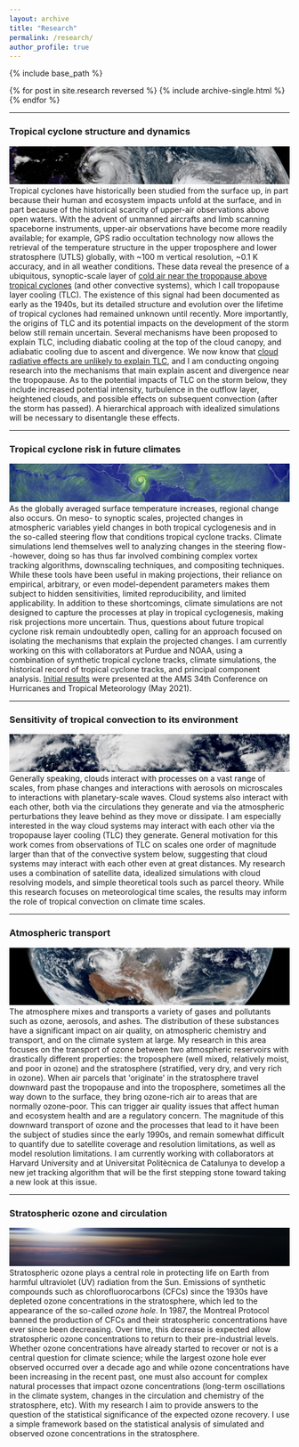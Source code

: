 ```yaml
---
layout: archive
title: "Research"
permalink: /research/
author_profile: true
---
```


{% include base_path %}

{% for post in site.research reversed %}
  {% include archive-single.html %}
{% endfor %}

---
### Tropical cyclone structure and dynamics
![1](../images/TC2.png)
Tropical cyclones have historically been studied from the surface up, in part because their human and ecosystem impacts unfold at the surface, and in part because of the historical scarcity of upper-air observations above open waters.  With the advent of unmanned aircrafts and limb scanning spaceborne instruments, upper-air observations have become more readily available; for example, GPS radio occultation technology now allows the retrieval of the temperature structure in the upper troposphere and lower stratosphere (UTLS) globally, with ~100 m vertical resolution, ~0.1 K accuracy, and in all weather conditions. These data reveal the presence of a ubiquitous, synoptic-scale layer of [cold air near the tropopause above tropical cyclones](https://lrivoire.github.io/publication/2016-09-24-evolution) (and other convective systems), which I call tropopause layer cooling (TLC). The existence of this signal had been documented as early as the 1940s, but its detailed structure and evolution over the lifetime of tropical cyclones had remained unknown until recently. More importantly, the origins of TLC and its potential impacts on the development of the storm below still remain uncertain. Several mechanisms have been proposed to explain TLC, including diabatic cooling at the top of the cloud canopy, and adiabatic cooling due to ascent and divergence. We now know that [cloud radiative effects are unlikely to explain TLC](https://lrivoire.github.io/publication/2020-06-18-quantifying), and I am conducting ongoing research into the mechanisms that main explain ascent and divergence near the tropopause. As to the potential impacts of TLC on the storm below, they include increased potential intensity, turbulence in the outflow layer, heightened clouds, and possible effects on subsequent convection (after the storm has passed). A hierarchical approach with idealized simulations will be necessary to disentangle these effects.

---

### Tropical cyclone risk in future climates
![ ](../images/TC.png)
As the globally averaged surface temperature increases, regional change also occurs. On meso- to synoptic scales, projected changes in atmospheric variables yield changes in both tropical cyclogenesis and in the so-called steering flow that conditions tropical cyclone tracks. Climate simulations lend themselves well to analyzing changes in the steering flow--however, doing so has thus far involved combining complex vortex tracking algorithms, downscaling techniques, and compositing techniques. While these tools have been useful in making projections, their reliance on empirical, arbitrary, or even model-dependent parameters makes them subject to hidden sensitivities, limited reproducibility, and limited applicability. In addition to these shortcomings, climate simulations are not designed to capture the processes at play in tropical cyclogenesis, making risk projections more uncertain. Thus, questions about future tropical cyclone risk remain undoubtedly open, calling for an approach focused on isolating the mechanisms that explain the projected changes. I am currently working on this with collaborators at Purdue and NOAA, using a combination of synthetic tropical cyclone tracks, climate simulations, the historical record of tropical cyclone tracks, and principal component analysis. [Initial results](https://ams.confex.com/ams/34HURR/meetingapp.cgi/Paper/386675) were presented at the AMS 34th Conference on Hurricanes and Tropical Meteorology (May 2021).

---

### Sensitivity of tropical convection to its environment
![ ](../images/convection.png)
Generally speaking, clouds interact with processes on a vast range of scales, from phase changes and interactions with aerosols on microscales to interactions with planetary-scale waves. Cloud systems also interact with each other, both via the circulations they generate and via the atmospheric perturbations they leave behind as they move or dissipate. I am especially interested in the way cloud systems may interact with each other via the tropopause layer cooling (TLC) they generate. General motivation for this work comes from observations of TLC on scales one order of magnitude larger than that of the convective system below, suggesting that cloud systems may interact with each other even at great distances. My research uses a combination of satellite data, idealized simulations with cloud resolving models, and simple theoretical tools such as parcel theory. While this research focuses on meteorological time scales, the results may inform the role of tropical convection on climate time scales.

---

### Atmospheric transport
![ ](../images/transport.png)
The atmosphere mixes and transports a variety of gases and pollutants such as ozone, aerosols, and ashes. The distribution of these substances have a significant impact on air quality, on atmospheric chemistry and transport, and on the climate system at large. My research in this area focuses on the transport of ozone between two atmospheric reservoirs with drastically different properties: the troposphere (well mixed, relatively moist, and poor in ozone) and the stratosphere (stratified, very dry, and very rich in ozone). When air parcels that 'originate' in the stratosphere travel downward past the tropopause and into the troposphere, sometimes all the way down to the surface, they bring ozone-rich air to areas that are normally ozone-poor. This can trigger air quality issues that affect human and ecosystem health and are a regulatory concern. The magnitude of this downward transport of ozone and the processes that lead to it have been the subject of studies since the early 1990s, and remain somewhat difficult to quantify due to satellite coverage and resolution limitations, as well as model resolution limitations. I am currently working with collaborators at Harvard University and at Universitat Politècnica de Catalunya to develop a new jet tracking algorithm that will be the first stepping stone toward taking a new look at this issue.

---

### Stratospheric ozone and circulation
![ ](../images/stratosphere.png)
Stratospheric ozone plays a central role in protecting life on Earth from harmful ultraviolet (UV) radiation from the Sun. Emissions of synthetic compounds such as chlorofluorocarbons (CFCs) since the 1930s have depleted ozone concentrations in the stratosphere, which led to the appearance of the so-called *ozone hole*. In 1987, the Montreal Protocol banned the production of CFCs and their stratospheric concentrations have ever since been decreasing. Over time, this decrease is expected allow stratospheric ozone concentrations to return to their pre-industrial levels. Whether ozone concentrations have already started to recover or not is a central question for climate science; while the largest ozone hole ever observed occurred over a decade ago and while ozone concentrations have been increasing in the recent past, one must also account for complex natural processes that impact ozone concentrations (long-term oscillations in the climate system, changes in the circulation and chemistry of the stratosphere, etc). With my research I aim to provide answers to the question of the statistical significance of the expected ozone recovery. I use a simple framework based on the statistical analysis of simulated and observed ozone concentrations in the stratosphere.





